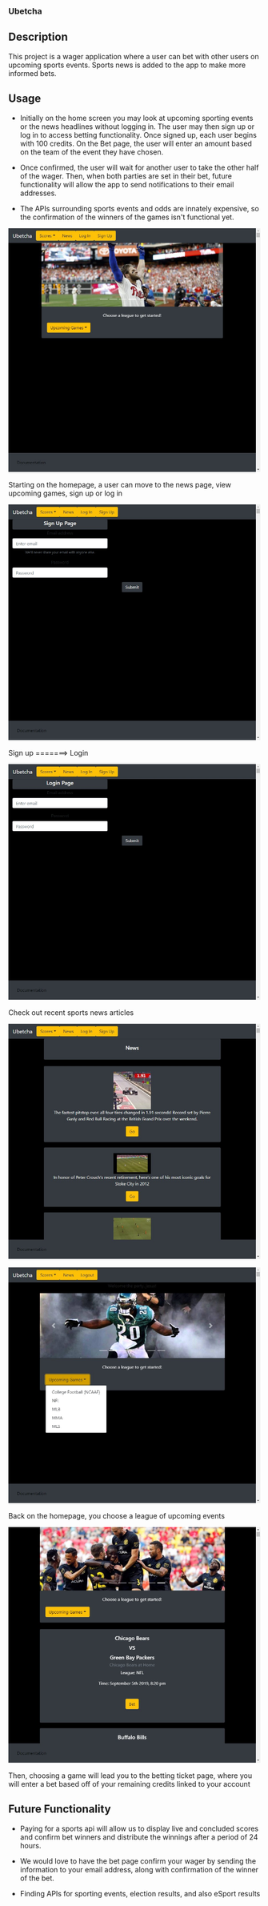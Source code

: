 ### Ubetcha

## Description

This project is a wager application where a user can bet with other users on upcoming sports events. Sports news is added to the app to make more informed bets.

## Usage

 - Initially on the home screen you may look at upcoming sporting events or the news headlines without logging in. The user may then sign up or log in to access betting functionality. Once signed up, each user begins with 100 credits. On the Bet page, the user will enter an amount based on the team of the event they have chosen. 

 - Once confirmed, the user will wait for another user to take the other half of the wager. Then, when both parties are set in their bet, future functionality will allow the app to send notifications to their email addresses.

 - The APIs surrounding sports events and odds are innately expensive, so the confirmation of the winners of the games isn't functional yet.

![Alt text](./client/src/assets/homepage.jpg?raw=true "Homepage")

Starting on the homepage, a user can move to the news page, view upcoming games, sign up or log in

![Alt text](./client/src/assets/signup.jpg?raw=true "Sign Up")
 
Sign up =======> Login

![Alt text](./client/src/assets/login.jpg?raw=true "Log In")

Check out recent sports news articles

![Alt text](./client/src/assets/news.jpg?raw=true "News")

![Alt text](./client/src/assets/loggedin.jpg?raw=true "Pick League")

Back on the homepage, you choose a league of upcoming events

![Alt text](./client/src/assets/upcoming.jpg?raw=true "Upcoming")

Then, choosing a game will lead you to the betting ticket page, where you will enter a bet based off of your remaining credits linked to your account




## Future Functionality
- Paying for a sports api will allow us to display live and concluded scores and confirm bet winners and distribute the winnings after a period of 24 hours.

- We would love to have the bet page confirm your wager by sending the information to your email address, along with confirmation of the winner of the bet.

- Finding APIs for sporting events, election results, and also eSport results
